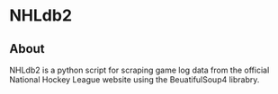 NHLdb2
======

About
-----
NHLdb2 is a python script for scraping game log data from the official National Hockey League website using the BeuatifulSoup4 librabry.
